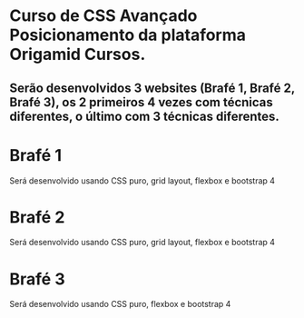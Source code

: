# Curso de CSS Avançado Posicionamento da plataforma Origamid Cursos.

## Serão desenvolvidos 3 websites (Brafé 1, Brafé 2, Brafé 3), os 2 primeiros 4 vezes com técnicas diferentes, o último com 3 técnicas diferentes.

# Brafé 1
Será desenvolvido usando CSS puro, grid layout, flexbox e bootstrap 4

# Brafé 2
Será desenvolvido usando CSS puro, grid layout, flexbox e bootstrap 4

# Brafé 3
Será desenvolvido usando CSS puro, flexbox e bootstrap 4